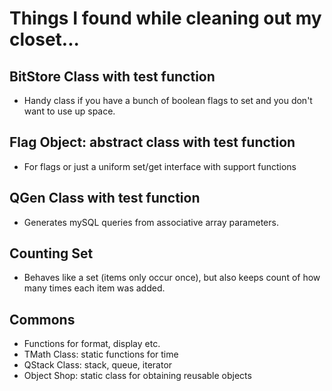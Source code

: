 # Things I found while cleaning out my closet...

## BitStore Class with test function
* Handy class if you have a bunch of boolean flags to set and you don't want
to use up space.

## Flag Object: abstract class with test function
* For flags or just a uniform set/get interface with support functions

## QGen Class with test function
* Generates mySQL queries from associative array parameters.

## Counting Set
* Behaves like a set (items only occur once), but also keeps count of how many times each item was added. 

## Commons
* Functions for format, display etc.
* TMath Class: static functions for time
* QStack Class: stack, queue, iterator
* Object Shop: static class for obtaining reusable objects
